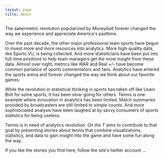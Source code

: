```yaml
---
layout: page
title: About
---
```


The sabermetric revolution popularized by _Moneyball_ forever changed the way we experience and appreciate America's pasttime. 

Over the past decade, the other major professional team sports have begun to invest more and more resources into analytics. More high-quality data, like Sports VU, is being collected. And more statisticians have been put into full-time positions to help team managers get the most insight from these data. Almost over night, metrics like WAR and Real +/- have become common parlance of sports commentators and fans. Analytics have entered the sports arena and forever changed the way we think about our favorite games. 

While the revolution in statistical thinking in sports has taken off like Usain Bolt for some sports, it has been slow-going for others. Tennis is one example where innovation in analytics has been limited. Match summaries provided by broadcasters are still limited to simple counts. And more sophisticiated analysis have been laughed at by savvy consumers of sports statistics for being useless.

Tennis is in need of analytics revolution. _On the T_ aims to contribute to that goal by presenting stories about tennis that combine visualizations, statistics, and data to gain insight into the game and have some fun along the way.

If you like the stories you find here, follow the site's twitter account ...
